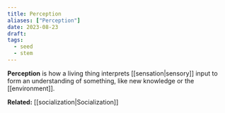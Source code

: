 ```yaml
---
title: Perception
aliases: ["Perception"]
date: 2023-08-23
draft:
tags:
  - seed
  - stem
---
```


**Perception** is how a living thing interprets [[sensation|sensory]] input to form an understanding of something, like new knowledge or the [[environment]].

**Related:** [[socialization|Socialization]]